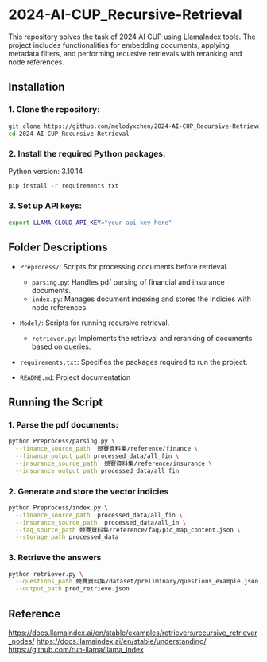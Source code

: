 # 2024-AI-CUP_Recursive-Retrieval
This repository solves the task of 2024 AI CUP using LlamaIndex tools. The project includes functionalities for embedding documents, applying metadata filters, and performing recursive retrievals with reranking and node references.

## Installation

### 1. Clone the repository:
```bash
git clone https://github.com/melodyxchen/2024-AI-CUP_Recursive-Retrieval.git
cd 2024-AI-CUP_Recursive-Retrieval
```
### 2. Install the required Python packages:
Python version: 3.10.14
```bash
pip install -r requirements.txt
```
### 3. Set up API keys:
```bash
export LLAMA_CLOUD_API_KEY="your-api-key-here"
```

## Folder Descriptions

- `Preprocess/`: Scripts for processing documents before retrieval.
  - `parsing.py`: Handles pdf parsing of financial and insurance documents.
  - `index.py`: Manages document indexing and stores the indicies with node references.
- `Model/`: Scripts for running recursive retrieval.
  - `retriever.py`: Implements the retrieval and reranking of documents based on queries.
    
- `requirements.txt`: Specifies the packages required to run the project.

- `README.md`: Project documentation

## Running the Script
### 1. Parse the pdf documents:  
```bash
python Preprocess/parsing.py \
  --finance_source_path  競賽資料集/reference/finance \
  --finance_output_path processed_data/all_fin \
  --insurance_source_path  競賽資料集/reference/insurance \
  --insurance_output_path processed_data/all_fin
```
### 2. Generate and store the vector indicies
```bash
python Preprocess/index.py \
  --finance_source_path  processed_data/all_fin \
  --insurance_source_path  processed_data/all_in \
  --faq_source_path 競賽資料集/reference/faq/pid_map_content.json \
  --storage_path processed_data
```
### 3. Retrieve the answers
```bash
python retriever.py \
  --questions_path 競賽資料集/dataset/preliminary/questions_example.json \
  --output_path pred_retrieve.json
```

## Reference
https://docs.llamaindex.ai/en/stable/examples/retrievers/recursive_retriever_nodes/
https://docs.llamaindex.ai/en/stable/understanding/
https://github.com/run-llama/llama_index
